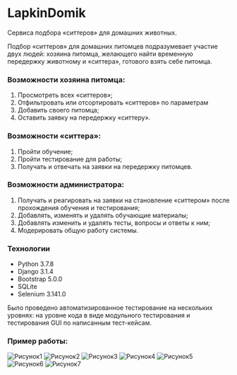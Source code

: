 # LapkinDomik
Cервиса подбора «ситтеров» для домашних животных.

Подбор «ситтеров» для домашних питомцев подразумевает участие двух людей: хозяина питомца, желающего найти временную передержку животному и «ситтера», готового взять себе питомца.

### Возможности хозяина питомца:
1.	Просмотреть всех «ситтеров»;
2.	Отфильтровать или отсортировать «ситтеров» по параметрам
3.	Добавить своего питомца;
4.	Оставить заявку на передержку «ситтеру».

### Возможности «ситтера»:
1.	Пройти обучение;
2.	Пройти тестирование для работы;
3.	Получать и отвечать на заявки на передержку питомцев.

### Возможности администратора:
1.	Получать и реагировать на заявки на становление «ситтером» после прохождения обучения и тестирования;
2.	Добавлять, изменять и удалять обучающие материалы;
3.	Добавлять изменить и удалять тесты, вопросы и ответы к ним;
4.	Модерировать общую работу системы.

### Технологии
- Python 3.7.8
- Django 3.1.4
- Bootstrap 5.0.0
- SQLite
- Selenium 3.141.0

Было проведено автоматизированное тестирование на нескольких уровнях: на уровне кода в виде модульного тестирования и тестирования GUI по написанным тест-кейсам.

### Пример работы:
![Рисунок1](https://user-images.githubusercontent.com/43280704/124368246-52e32d80-dc70-11eb-9df6-c8a13d4e2a30.png)
![Рисунок2](https://user-images.githubusercontent.com/43280704/124368247-537bc400-dc70-11eb-9b3d-82e40b95ac58.png)
![Рисунок3](https://user-images.githubusercontent.com/43280704/124368248-54145a80-dc70-11eb-83ed-a26b0fb32262.png)
![Рисунок4](https://user-images.githubusercontent.com/43280704/124368249-54acf100-dc70-11eb-8fa3-9848d0b91101.png)
![Рисунок5](https://user-images.githubusercontent.com/43280704/124368251-54acf100-dc70-11eb-889e-d20f62463ab3.png)
![Рисунок6](https://user-images.githubusercontent.com/43280704/124368243-524a9700-dc70-11eb-8445-c5f2d24ad751.png)
![Рисунок7](https://user-images.githubusercontent.com/43280704/124368245-52e32d80-dc70-11eb-8671-673296f5c4a5.png)
